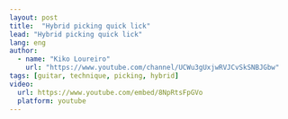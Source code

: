 ```yaml
---
layout: post
title:  "Hybrid picking quick lick"
lead: "Hybrid picking quick lick"
lang: eng
author:
  - name: "Kiko Loureiro"
    url: "https://www.youtube.com/channel/UCWu3gUxjwRVJCvSkSNBJGbw"
tags: [guitar, technique, picking, hybrid]
video:
  url: https://www.youtube.com/embed/8NpRtsFpGVo
  platform: youtube
---
```

